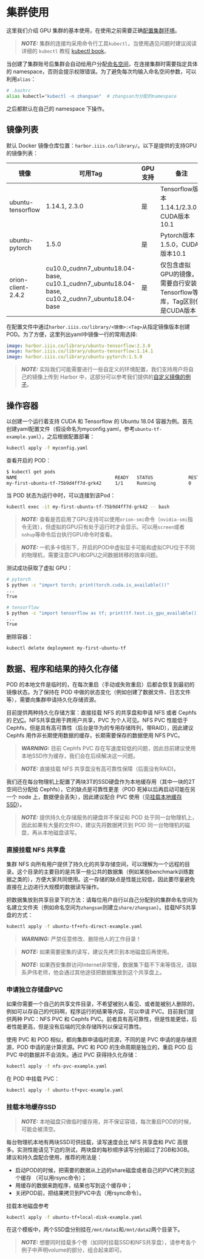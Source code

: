 # 集群使用

这里我们介绍 GPU 集群的基本使用，在使用之前需要正确[配置集群环境](environment.md)。

> **_NOTE:_** 集群的连接均采用命令行工具`kubectl`，当使用遇见问题时建议阅读详细的 `kubectl` 教程 [kubectl book](https://kubectl.docs.kubernetes.io/)。

当创建了集群账号后集群会自动给用户分配[命名空间](http://harbor.iiis.co:31388/)，在连接集群时需要指定具体的 namespace，否则会提示权限错误。为了避免每次均输入命名空间参数，可以利用`alias`：

```bash
# .bashrc
alias kubectl="kubectl -n zhangsan"  # zhangsan为分配的namespace
```

之后都默认在自己的 namespace 下操作。

## 镜像列表

默认 Docker 镜像仓库位置：`harbor.iiis.co/library/`。以下是提供的支持GPU的镜像列表：

|镜像|可用Tag|GPU支持|备注|
|---|----|------|---|
|ubuntu-tensorflow|1.14.1, 2.3.0|是|Tensorflow版本1.14.1/2.3.0，CUDA版本10.1|
|ubuntu-pytorch|1.5.0|是|Pytorch版本1.5.0，CUDA版本10.1|
|orion-client-2.4.2|cu10.0_cudnn7_ubuntu18.04-base, cu10.1_cudnn7_ubuntu18.04-base, cu10.2_cudnn7_ubuntu18.04-base|是|仅包含虚拟GPU的镜像，需要自行安装Tensorflow等库，Tag区别仅是CUDA版本|

在配置文件中通过`harbor.iiis.co/library/<镜像>:<Tag>`从指定镜像版本创建 POD。为了方便，这里列出yaml中镜像一行的常用选择:

```yaml
image: harbor.iiis.co/library/ubuntu-tensorflow:2.3.0
image: harbor.iiis.co/library/ubuntu-tensorflow:1.14.1
image: harbor.iiis.co/library/ubuntu-pytorch:1.5.0
```

> **_NOTE:_** 实际我们可能需要进行一些自定义的环境配置，我们支持用户将自己的镜像上传到 Harbor 中，这部分可以参考我们提供的[自定义镜像的例子](image_build.md)。

## 操作容器

以创建一个运行着支持 CUDA 和 Tensorflow 的 Ubuntu 18.04 容器为例。首先创建yaml配置文件（假设命名为myconfig.yaml，参考`ubuntu-tf-example.yaml`），之后根据配置部署：

```bash
kubectl apply -f myconfig.yaml
```

查看开启的 POD：

```bash
$ kubectl get pods
NAME                                    READY   STATUS             RESTARTS   AGE
my-first-ubuntu-tf-75b9d4ff7d-grk42     1/1     Running            0          19s
```

当 POD 状态为运行中时，可以连接到该Pod：

```bash
kubectl exec -it my-first-ubuntu-tf-75b9d4ff7d-grk42 -- bash
```

> **_NOTE:_** 查看是否启用了GPU支持可以使用`orion-smi`命令（`nvidia-smi`指令无效），但虚拟的GPU只有处于运行时才会显示。可以用`screen`或者`nohup`等命令后台执行GPU命令时查看。

> **_NOTE:_** 一机多卡情形下，开启的POD中虚拟显卡可能和虚拟CPU位于不同的物理机，需要注意CPU和GPU之间数据转移的效率问题。

测试成功获取了虚拟 GPU：

```bash
# pytorch
$ python -c "import torch; print(torch.cuda.is_available())"
...
True

# tensorflow
$ python -c "import tensorflow as tf; print(tf.test.is_gpu_available())"
...
True
```

删除容器：

```bash
kubectl delete deployment my-first-ubuntu-tf
```

## 数据、程序和结果的持久化存储

POD 的本地文件是临时的，在每次重启（手动或失败重启）后都会恢复到最初的镜像状态。为了保持在 POD 中做的状态变化（例如创建了数据文件、日志文件等），需要向集群申请持久化存储资源。

目前提供两种持久化存储方案：直接挂载 NFS 的共享盘和申请 NFS 或者 Cephfs 的 [PVC](https://kubernetes.io/docs/concepts/storage/persistent-volumes/)。NFS共享盘用于跨用户共享，PVC 为个人可见。NFS PVC 性能低于 Cephfs，但是具有高可靠性（后台是华为的专用存储阵列，带RAID），因此建议 Cephfs 用作非长期使用数据的缓存，长期需要保存的数据使用 NFS PVC。

> **_WARNING:_** 目前 Cephfs PVC 存在写速度较低的问题，因此目前建议使用本地SSD作为缓存，我们会在后续解决这一问题。

> **_NOTE:_** 直接挂载 NFS 共享盘没有高可靠性保障（后面没有RAID)。

我们还在每台物理机上配置了两块3T的SSD硬盘作为本地缓存用（其中一块的2T空间已分配给 Cephfs），它的缺点是可靠性更差（POD 死掉以后再启动可能在另一个 node 上，数据便会丢失），因此建议配合 PVC 使用（见[挂载本地缓存SSD](#挂载本地缓存SSD)）。

> **_NOTE:_** 提供持久化存储服务的硬盘并不保证和 POD 处于同一台物理机上，因此如果有大量的文件IO，建议先将数据拷贝到 POD 同一台物理机的磁盘，再从本地磁盘读写。

### 直接挂载 NFS 共享盘

集群 NFS 向所有用户提供了持久化的共享存储空间，可以理解为一个远程的目录。这个目录的主要目的是共享一些公共的数据集（例如某些benchmark训练数据之类的），方便大家共同使用。这一存储的缺点是性能比较低，因此要尽量避免直接在上边进行大规模的数据读写操作。

把数据集放到共享目录下的方法：请每位用户自行以自己分配到的集群命名空间为名建立文件夹（例如命名空间为`zhangsan`则建立`share/zhangsan`）。挂载NFS共享盘的方式：

```bash
kubectl apply -f ubuntu-tf+nfs-direct-example.yaml
```

> **_WARNING:_** 严禁任意修改、删除他人的工作目录！

> **_NOTE:_** 如果需要密集的读写，建议先拷贝到本地磁盘后再使用。

> **_NOTE:_** 如果西安集群访问Internet非常慢，数据集下载不下来等情况，请联系尹伟老师，他会通过其他途径把数据集放到这个共享盘上。

### 申请独立存储盘PVC

如果你需要一个自己的共享文件目录，不希望被别人看见、或者能被别人删除的，例如可以存自己的代码啊，程序运行的结果等内容，可以申请 PVC。目前我们提供两种 PVC：NFS PVC 和 Cephfs PVC。前者具有高可靠性，但是性能更低，后者性能更高，但是没有后端的冗余存储阵列以保证可靠性。

使用 PVC 和 POD 相似，都向集群申请临时资源，不同的是 PVC 申请的是存储资源，POD 申请的是计算资源。PVC 和 POD 的生命周期是独立的，重启 POD 后 PVC 中的数据并不会消失。通过 PVC 获得持久化存储：

```bash
kubectl apply -f nfs-pvc-example.yaml
```
在 POD 中挂载 PVC：

```bash
kubectl apply -f ubuntu-tf+pvc-example.yaml
```

### 挂载本地缓存SSD

> **_NOTE:_** 本地磁盘只做临时缓存用，并不保证容错，每次重启POD的时候，可能会被清空。

每台物理机本地有两块SSD可供挂载，读写速度会比 NFS 共享盘和 PVC 高很多。实测性能请见下边的测试，两块盘的每秒顺序读写分别超过了2GB和3GB。
建议和持久盘配合使用，推荐的用法是：

* 启动POD的时候，把需要的数据从上边的share磁盘或者自己的PVC拷贝到这个缓存 （可以用rsync命令）；
* 用缓存的数据来跑程序，结果也写到这个缓存中；
* 关闭POD前，把结果拷贝到PVC中去（用rsync命令）。

挂载本地磁盘参考

```bash
kubectl apply -f ubuntu-tf+local-disk-example.yaml
```

在这个模板中，两个SSD盘分别挂在`/mnt/data1`和`/mnt/data2`两个目录下。

> **_NOTE:_** 想要同时挂载多个卷（如同时挂载SSD和NFS共享盘），请参考各个例子中声明volume的部分，组合起来即可。
